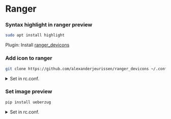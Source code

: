 # Ranger

### Syntax highlight in ranger preview

```bash
sudo apt install highlight
```

Plugin: Install [ranger_devicons](https://github.com/alexanderjeurissen/ranger_devicons)

### Add icon to ranger

```bash
git clone https://github.com/alexanderjeurissen/ranger_devicons ~/.config/ranger/plugins/ranger_devicons
```

<details>
<summary>Set in rc.conf.</summary>

```bash
echo "default_linemode devicons" >> $HOME/.config/ranger/rc.conf
```

</details>

### Set image preview

```bash
pip install ueberzug
```

<details>
<summary>Set in rc.conf.</summary>

```bash
set preview_images true
set preview_images_method ueberzug
```

</details>
